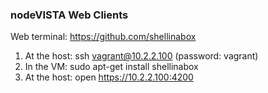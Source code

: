 ### nodeVISTA Web Clients



Web terminal:  https://github.com/shellinabox
1. At the host:    ssh vagrant@10.2.2.100  (password: vagrant)
2. In the VM:     sudo apt-get install shellinabox
3. At the host:  open https://10.2.2.100:4200
